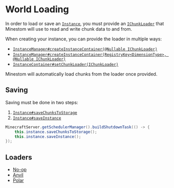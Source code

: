 # World Loading

In order to load or save an [`Instance`](https://javadoc.minestom.net/net/minestom/server/instance/Instance.html), you must provide an [`IChunkLoader`](https://javadoc.minestom.net/net/minestom/server/instance/IChunkLoader.html) that Minestom will use to read and write chunk data to and from.

When creating your instance, you can provide the loader in multiple ways:
* [`InstanceManager#createInstanceContainer(@Nullable IChunkLoader)`](https://javadoc.minestom.net/net/minestom/server/instance/InstanceManager.html#createInstanceContainer(net.minestom.server.instance.IChunkLoader))
* [`InstanceManager#createInstanceContainer(RegistryKey<DimensionType>, @Nullable IChunkLoader)`](https://javadoc.minestom.net/net/minestom/server/instance/InstanceManager.html#createInstanceContainer(net.minestom.server.instance.IChunkLoader))
* [`InstanceContainer#setChunkLoader(IChunkLoader)`](https://javadoc.minestom.net/net/minestom/server/instance/InstanceContainer.html#setChunkLoader(net.minestom.server.instance.IChunkLoader))

Minestom will automatically load chunks from the loader once provided.

## Saving

Saving must be done in two steps:
1. [`Instance#saveChunksToStorage`](https://javadoc.minestom.net/net/minestom/server/instance/Instance.html#saveChunksToStorage())
2. [`Instance#saveInstance`](https://javadoc.minestom.net/net/minestom/server/instance/Instance.html#saveInstance())

```java
MinecraftServer.getSchedulerManager().buildShutdownTask(() -> {
    this.instance.saveChunksToStorage();
    this.instance.saveInstance();
});
```

## Loaders

* [No-op](https://javadoc.minestom.net/net/minestom/server/instance/IChunkLoader.html#noop())
* [Anvil](/docs/world/loading/anvil.md)
* [Polar](/docs/world/loading/polar.md)
